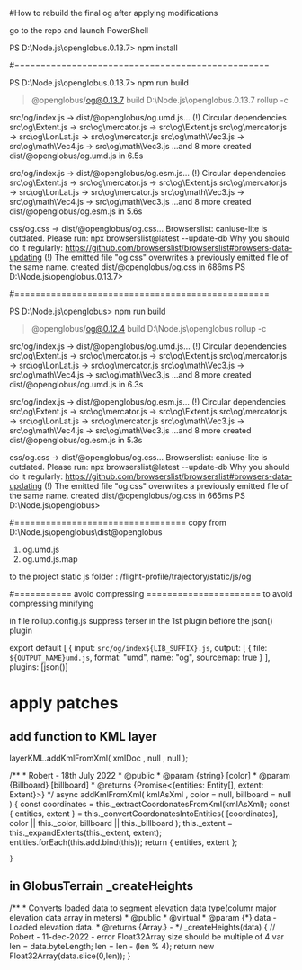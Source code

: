 #How to rebuild the final og after applying modifications


go to the repo and launch PowerShell

PS D:\Node.js\openglobus.0.13.7> npm install

#=================================================

PS D:\Node.js\openglobus.0.13.7> npm run build

> @openglobus/og@0.13.7 build D:\Node.js\openglobus.0.13.7
> rollup -c


src/og/index.js → dist/@openglobus/og.umd.js...
(!) Circular dependencies
src\og\Extent.js -> src\og\mercator.js -> src\og\Extent.js
src\og\mercator.js -> src\og\LonLat.js -> src\og\mercator.js
src\og\math\Vec3.js -> src\og\math\Vec4.js -> src\og\math\Vec3.js
...and 8 more
created dist/@openglobus/og.umd.js in 6.5s

src/og/index.js → dist/@openglobus/og.esm.js...
(!) Circular dependencies
src\og\Extent.js -> src\og\mercator.js -> src\og\Extent.js
src\og\mercator.js -> src\og\LonLat.js -> src\og\mercator.js
src\og\math\Vec3.js -> src\og\math\Vec4.js -> src\og\math\Vec3.js
...and 8 more
created dist/@openglobus/og.esm.js in 5.6s

css/og.css → dist/@openglobus/og.css...
Browserslist: caniuse-lite is outdated. Please run:
  npx browserslist@latest --update-db
  Why you should do it regularly: https://github.com/browserslist/browserslist#browsers-data-updating
(!) The emitted file "og.css" overwrites a previously emitted file of the same name.
created dist/@openglobus/og.css in 686ms
PS D:\Node.js\openglobus.0.13.7>

#=================================================

PS D:\Node.js\openglobus> npm run build

> @openglobus/og@0.12.4 build D:\Node.js\openglobus
> rollup -c


src/og/index.js → dist/@openglobus/og.umd.js...
(!) Circular dependencies
src\og\Extent.js -> src\og\mercator.js -> src\og\Extent.js
src\og\mercator.js -> src\og\LonLat.js -> src\og\mercator.js
src\og\math\Vec3.js -> src\og\math\Vec4.js -> src\og\math\Vec3.js
...and 8 more
created dist/@openglobus/og.umd.js in 6.3s

src/og/index.js → dist/@openglobus/og.esm.js...
(!) Circular dependencies
src\og\Extent.js -> src\og\mercator.js -> src\og\Extent.js
src\og\mercator.js -> src\og\LonLat.js -> src\og\mercator.js
src\og\math\Vec3.js -> src\og\math\Vec4.js -> src\og\math\Vec3.js
...and 8 more
created dist/@openglobus/og.esm.js in 5.3s

css/og.css → dist/@openglobus/og.css...
Browserslist: caniuse-lite is outdated. Please run:
  npx browserslist@latest --update-db
  Why you should do it regularly: https://github.com/browserslist/browserslist#browsers-data-updating
(!) The emitted file "og.css" overwrites a previously emitted file of the same name.
created dist/@openglobus/og.css in 665ms
PS D:\Node.js\openglobus>

#=================================
copy from D:\Node.js\openglobus\dist\@openglobus
1) og.umd.js
2) og.umd.js.map

to the project static js folder : /flight-profile/trajectory/static/js/og

#=========== avoid compressing ======================
to avoid compressing minifying 

in file rollup.config.js suppress terser in the 1st plugin befiore the json() plugin

export default [
    {
        input: `src/og/index${LIB_SUFFIX}.js`,
        output: [
            {
                file: `${OUTPUT_NAME}umd.js`,
                format: "umd",
                name: "og",
                sourcemap: true
            }
        ],
        plugins: [json()]

# apply patches

## add function to KML layer
layerKML.addKmlFromXml(  xmlDoc ,  null ,  null );

/**
	* Robert - 18th July 2022
	* @public
	* @param {string} [color]
    * @param {Billboard} [billboard]
    * @returns {Promise<{entities: Entity[], extent: Extent}>}
	*/
	async addKmlFromXml( kmlAsXml , color = null, billboard = null ) {
		const coordinates = this._extractCoordonatesFromKml(kmlAsXml);
        const { entities, extent } = this._convertCoordonatesIntoEntities(
            [coordinates],
            color || this._color,
            billboard || this._billboard
        );
        this._extent = this._expandExtents(this._extent, extent);
        entities.forEach(this.add.bind(this));
        return { entities, extent };
		
	}


## in GlobusTerrain _createHeights

/**
     * Converts loaded data to segment elevation data type(columr major elevation data array in meters)
     * @public
     * @virtual
     * @param {*} data - Loaded elevation data.
     * @returns {Array.<number>} -
     */
    _createHeights(data) {
		// Robert - 11-dec-2022 - error Float32Array size should be multiple of 4
		var len = data.byteLength;
		len = len - (len % 4);
        return new Float32Array(data.slice(0,len));
    }

